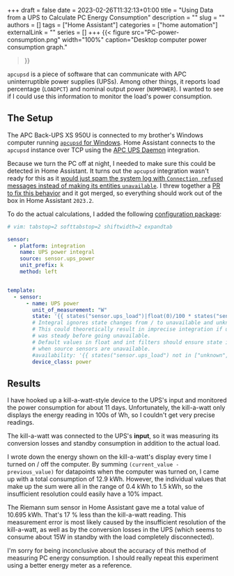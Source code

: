 +++ 
draft = false
date = 2023-02-26T11:32:13+01:00
title = "Using Data from a UPS to Calculate PC Energy Consumption"
description = ""
slug = ""
authors = []
tags = ["Home Assistant"]
categories = ["home automation"]
externalLink = ""
series = []
+++
{{< figure src="PC-power-consumption.png" width="100%"
    caption="Desktop computer power consumption graph."
>}}

`apcupsd` is a piece of software that can communicate with APC uninterruptible
power supplies (UPSs). Among other things, it reports load percentage
(`LOADPCT`) and nominal output power (`NOMPOWER`). I wanted to see if I could
use this information to monitor the load's power consumption.

## The Setup
The APC Back-UPS XS 950U is connected to my brother's Windows computer running
[`apcupsd` for Windows](http://www.apcupsd.org/). Home Assistant connects to
the `apcupsd` instance over TCP using the
[APC UPS Daemon](https://www.home-assistant.io/integrations/apcupsd/)
integration.

Because we turn the PC off at night, I needed to make sure this could be
detected in Home Assistant. It turns out the `apcupsd` integration wasn't
ready for this as it [would just spam the system log with `Connection refused`
messages instead of making its entities
`unavailable`](https://github.com/home-assistant/core/issues/85919).
I threw together a
[PR to fix this behavior](https://github.com/home-assistant/core/pull/85920)
and it got merged, so everything should work out of the box in Home Assistant
`2023.2`.

To do the actual calculations, I added the following [configuration
package](https://github.com/home-assistant/core/pull/85920):
```yaml
# vim: tabstop=2 softtabstop=2 shiftwidth=2 expandtab

sensor:
  - platform: integration
    name: UPS power integral
    source: sensor.ups_power
    unit_prefix: k
    method: left


template:
  - sensor:
      - name: UPS power
        unit_of_measurement: "W"
        state: '{{ states("sensor.ups_load")|float(0)/100 * states("sensor.ups_nominal_output_power")|int(0) }}'
        # Integral ignores state changes from / to unavailable and unknown.
        # This could theoretically result in imprecise integration if ups_load
        # was steady before going unavailable.
        # Default values in float and int filters should ensure state is zero
        # when source sensors are unavailable.
        #availability: '{{ states("sensor.ups_load") not in ["unknown", "unavailable"] }}'
        device_class: power
```

## Results
I have hooked up a kill-a-watt-style device to the UPS's input and monitored
the power consumption for about 11 days. Unfortunately, the kill-a-watt only
displays the energy reading in 100s of Wh, so I couldn't get very precise
readings.

The kill-a-watt was connected to the UPS's **input**, so it was measuring its
conversion losses and standby consumption in addition to the actual load.

I wrote down the energy shown on the kill-a-watt's display every time I turned
on / off the computer. By summing `(current_value - previous_value)` for
datapoints when the computer was turned on, I came up with a total consumption
of 12.9&nbsp;kWh. However, the individual values that make up the sum were all in
the range of 0.4&nbsp;kWh to 1.5&nbsp;kWh, so the insufficient resolution
could easily have a 10% impact.

The Riemann sum sensor in Home Assistant gave me a total value of
10.695&nbsp;kWh. That's 17&nbsp;% less than the kill-a-watt reading. This
measurement error is most likely caused by the insufficient resolution of the
kill-a-watt, as well as by the conversion losses in the UPS (which seems to
consume about 15W in standby with the load completely disconnected).

I'm sorry for being inconclusive about the accuracy of this method of
measuring PC energy consumption. I should really repeat this experiment using
a better energy meter as a reference.
